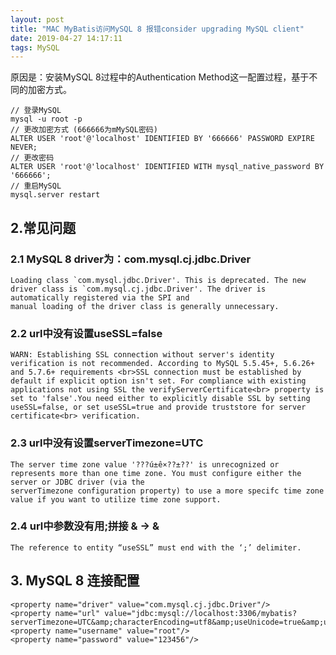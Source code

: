 ```yaml
---
layout: post
title: "MAC MyBatis访问MySQL 8 报错consider upgrading MySQL client"
date: 2019-04-27 14:17:11
tags: MySQL
---
```


原因是：安装MySQL 8过程中的Authentication Method这一配置过程，基于不同的加密方式。
```
// 登录MySQL
mysql -u root -p
// 更改加密方式 (666666为mMySQL密码)
ALTER USER 'root'@'localhost' IDENTIFIED BY '666666' PASSWORD EXPIRE NEVER;
// 更改密码
ALTER USER 'root'@'localhost' IDENTIFIED WITH mysql_native_password BY '666666';
// 重启MySQL
mysql.server restart
```

## 2.常见问题
### 2.1 MySQL 8 driver为：com.mysql.cj.jdbc.Driver
```
Loading class `com.mysql.jdbc.Driver'. This is deprecated. The new driver class is `com.mysql.cj.jdbc.Driver'. The driver is automatically registered via the SPI and
manual loading of the driver class is generally unnecessary.
```

### 2.2 url中没有设置useSSL=false
```
WARN: Establishing SSL connection without server's identity verification is not recommended. According to MySQL 5.5.45+, 5.6.26+ and 5.7.6+ requirements <br>SSL connection must be established by default if explicit option isn't set. For compliance with existing applications not using SSL the verifyServerCertificate<br> property is set to 'false'.You need either to explicitly disable SSL by setting useSSL=false, or set useSSL=true and provide truststore for server certificate<br> verification.
```

### 2.3 url中没有设置serverTimezone=UTC
```
The server time zone value '???ú±ê×??±??' is unrecognized or represents more than one time zone. You must configure either the server or JDBC driver (via the 
serverTimezone configuration property) to use a more specifc time zone value if you want to utilize time zone support.
```

### 2.4 url中参数没有用;拼接  & -> &amp;
```
The reference to entity “useSSL” must end with the ‘;’ delimiter.
```

## 3. MySQL 8 连接配置
```
<property name="driver" value="com.mysql.cj.jdbc.Driver"/> 
<property name="url" value="jdbc:mysql://localhost:3306/mybatis?serverTimezone=UTC&amp;characterEncoding=utf8&amp;useUnicode=true&amp;useSSL=false"/>
<property name="username" value="root"/>
<property name="password" value="123456"/>
```



